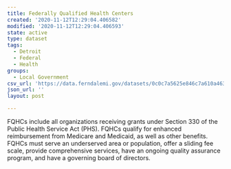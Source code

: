 ```yaml
---
title: Federally Qualified Health Centers
created: '2020-11-12T12:29:04.406582'
modified: '2020-11-12T12:29:04.406593'
state: active
type: dataset
tags:
  - Detroit
  - Federal
  - Health
groups:
  - Local Government
csv_url: 'https://data.ferndalemi.gov/datasets/0c0c7a5625e846c7a610a463fdd8f70d_0.csv'
json_url: ''
layout: post

---
```

<div style='height: 100px;'><div>FQHCs include all organizations receiving grants under Section 
330 of the Public Health Service Act (PHS). FQHCs qualify for enhanced 
reimbursement from Medicare and Medicaid, as well as other benefits. 
FQHCs must serve an underserved area or population, offer a sliding fee 
scale, provide comprehensive services, have an ongoing quality assurance
 program, and have a governing board of directors.</div></div>
